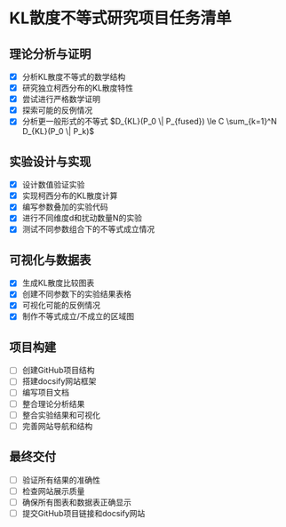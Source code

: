 # KL散度不等式研究项目任务清单

## 理论分析与证明
- [x] 分析KL散度不等式的数学结构
- [x] 研究独立柯西分布的KL散度特性
- [x] 尝试进行严格数学证明
- [x] 探索可能的反例情况
- [x] 分析更一般形式的不等式 $D_{KL}(P_0 \| P_{fused}) \le C \sum_{k=1}^N D_{KL}(P_0 \| P_k)$

## 实验设计与实现
- [x] 设计数值验证实验
- [x] 实现柯西分布的KL散度计算
- [x] 编写参数叠加的实验代码
- [x] 进行不同维度d和扰动数量N的实验
- [x] 测试不同参数组合下的不等式成立情况

## 可视化与数据表
- [x] 生成KL散度比较图表
- [x] 创建不同参数下的实验结果表格
- [x] 可视化可能的反例情况
- [x] 制作不等式成立/不成立的区域图

## 项目构建
- [ ] 创建GitHub项目结构
- [ ] 搭建docsify网站框架
- [ ] 编写项目文档
- [ ] 整合理论分析结果
- [ ] 整合实验结果和可视化
- [ ] 完善网站导航和结构

## 最终交付
- [ ] 验证所有结果的准确性
- [ ] 检查网站展示质量
- [ ] 确保所有图表和数据表正确显示
- [ ] 提交GitHub项目链接和docsify网站
